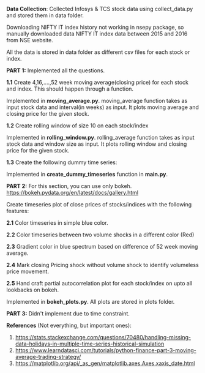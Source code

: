 **Data Collection**: Collected Infosys & TCS stock data using collect_data.py and stored them in data folder.

Downloading NIFTY IT index history not working in nsepy package, so manually downloaded data 
NIFTY IT index data between 2015 and 2016 from NSE website.

All the data is stored in data folder as different csv files for each stock or index.

**PART 1:** Implemented all the questions.

**1.1** Create 4,16,....,52 week moving average(closing price) for each stock and index. This should happen through a function.

Implemented in **moving_average.py**. moving_average function takes as input stock data and interval(in weeks) as input. 
It plots moving average and closing price for the given stock.

**1.2** Create rolling window of size 10 on each stock/index

Implemented in **rolling_window.py**. rolling_average function takes as input stock data and window size as input.
It plots rolling window and closing price for the given stock.

**1.3** Create the following dummy time series:

Implemented in **create_dummy_timeseries** function in **main.py**.



**PART 2:** For this section, you can use only bokeh. https://bokeh.pydata.org/en/latest/docs/gallery.html

Create timeseries plot of close prices of stocks/indices with the following features:

**2.1** Color timeseries in simple blue color.

**2.2** Color timeseries between two volume shocks in a different color (Red)

**2.3** Gradient color in blue spectrum based on difference of 52 week moving average.

**2.4** Mark closing Pricing shock without volume shock to identify volumeless price movement.

**2.5** Hand craft partial autocorrelation plot for each stock/index on upto all lookbacks on bokeh.


Implemented in **bokeh_plots.py**. All plots are stored in plots folder.

**PART 3:** Didn't implement due to time constraint.

**References** (Not everything, but important ones):
1. https://stats.stackexchange.com/questions/70480/handling-missing-data-holidays-in-multiple-time-series-historical-simulation
2. https://www.learndatasci.com/tutorials/python-finance-part-3-moving-average-trading-strategy/
3. https://matplotlib.org/api/_as_gen/matplotlib.axes.Axes.xaxis_date.html
